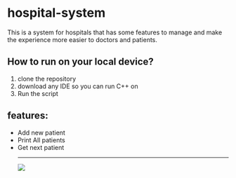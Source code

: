 # hospital-system
<p>This is a system for hospitals that has some features to manage and make the experience more easier to doctors and patients.</p>
<h2>How to run on your local device?</h2>
<ol>
  <li>clone the repository</li>
  <li>download any IDE so you can run C++ on</li>
  <li>Run the script</li>
</ol>
<h2>features:</h2>
<ul>
  <li>Add new patient</li>
  <li>Print All patients</li>
  <li>Get next patient</li>
</ull>
  <hr/>
<img src="https://github.com/user-attachments/assets/db2aebe5-d4ed-4a10-b22a-6d01530bd990"/>
